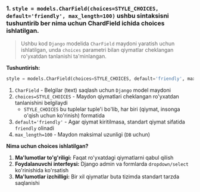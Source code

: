 
### 1. `style = models.CharField(choices=STYLE_CHOICES, default='friendly', max_length=100)` ushbu sintaksisni tushuntirib ber nima uchun ChardField  ichida choices ishlatilgan.

> Ushbu kod `Django` modelida `CharField` maydoni yaratish uchun ishlatilgan, unda `choices` parametri bilan qiymatlar cheklangan ro'yxatdan tanlanishi ta'minlangan.

**Tushuntirish:**

```python
style = models.CharField(choices=STYLE_CHOICES, default='friendly', max_length=100)
```
1. `CharField` - Belgilar (text) saqlash uchun `Django` model maydoni
2. `choices=STYLE_CHOICES` - Maydon qiymatlari cheklangan ro'yxatdan tanlanishini belgilaydi
   - `STYLE_CHOICES` bu tuplelar tuple'i bo'lib, har biri (qiymat, insonga o'qish uchun ko'rinish) formatida
3. `default='friendly'` - Agar qiymat kiritilmasa, standart qiymat sifatida `friendly` olinadi
4. `max_length=100` - Maydon maksimal uzunligi (`DB` uchun)

**Nima uchun choices ishlatilgan?**

1. **Ma'lumotlar to'g'riligi:** Faqat ro'yxatdagi qiymatlarni qabul qilish
2. **Foydalanuvchi interfeysi:** Django admin va formlarda `dropdown/select` ko'rinishida ko'rsatish
3. **Ma'lumotlar izchilligi:** Bir xil qiymatlar buta tizimda standart tarzda saqlanishi
